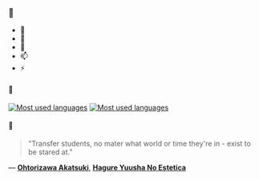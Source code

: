 ### 👋

- 🔭
- 🌱
- 💬
- 📫
- ⚡

#### 🧏

[![Most used languages](https://github-readme-stats-aynah.vercel.app/api/top-langs/?username=aynh&theme=solarized-dark&langs_count=6&layout=compact&hide_title=true)](https://github.com/anuraghazra/github-readme-stats#gh-dark-mode-only)
[![Most used languages](https://github-readme-stats-aynah.vercel.app/api/top-langs/?username=aynh&theme=solarized-light&langs_count=6&layout=compact&hide_title=true)](https://github.com/anuraghazra/github-readme-stats#gh-light-mode-only)

#### 💬

> "Transfer students, no mater what world or time they're in - exist to be stared at."

&mdash; [**Ohtorizawa Akatsuki**](https://myanimelist.net/character.php?q=Ohtorizawa%20Akatsuki&cat=character), [**Hagure Yuusha No Estetica**](https://myanimelist.net/search/all?q=Hagure%20Yuusha%20No%20Estetica&cat=all)
